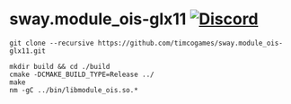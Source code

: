 # sway.module_ois-glx11 [![Discord](https://discordapp.com/api/guilds/402238411639095297/widget.png)](https://discord.gg/vCMcgwQ)

```console
git clone --recursive https://github.com/timcogames/sway.module_ois-glx11.git
```

```console
mkdir build && cd ./build
cmake -DCMAKE_BUILD_TYPE=Release ../
make
nm -gC ../bin/libmodule_ois.so.*
```
